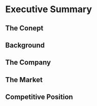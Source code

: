 # Executive Summary
## The Conept
## Background
## The Company
## The Market
## Competitive Position
